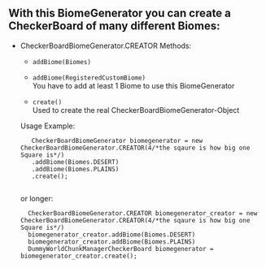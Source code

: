 ## With this BiomeGenerator you can create a CheckerBoard of many different Biomes:
  - CheckerBoardBiomeGenerator.CREATOR
    Methods:
      - ``` addBiome(Biomes) ```<br>
      - ``` addBiome(RegisteredCustomBiome) ``` <br>
        You have to add at least 1 Biome to use this BiomeGenerator
        
      - ``` create() ``` <br>
        Used to create the real CheckerBoardBiomeGenerator-Object <br>
        
     Usage Example:
     ```
    	CheckerBoardBiomeGenerator biomegenerator = new CheckerBoardBiomeGenerator.CREATOR(4/*the sqaure is how big one Square is*/)
		.addBiome(Biomes.DESERT)
		.addBiome(Biomes.PLAINS)
		.create();
          
      ```
      or longer:
      ```
    	CheckerBoardBiomeGenerator.CREATOR biomegenerator_creator = new CheckerBoardBiomeGenerator.CREATOR(4/*the sqaure is how big one Square is*/)
		biomegenerator_creator.addBiome(Biomes.DESERT)
		biomegenerator_creator.addBiome(Biomes.PLAINS)
	    DummyWorldChunkManagerCheckerBoard biomegenerator = biomegenerator_creator.create();
          
      ```
